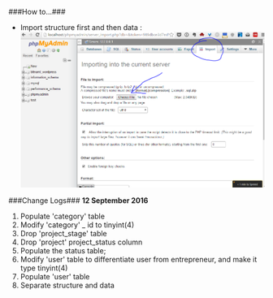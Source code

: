 ###How to...###
- Import structure first and then data : ![setup](figures/howtosetup.PNG)




###Change Logs###
**12 September 2016**  
1. Populate 'category' table
2. Modify 'category' _ id to tinyint(4)
3. Drop 'project_stage' table 
4. Drop 'project' project_status column 
5. Populate the status table;
6. Modify 'user' table to differentiate user from entrepreneur, and make it type tinyint(4)
7. Populate 'user' table
8. Separate structure and data 